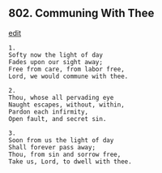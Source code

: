 
## 802.  Communing With Thee
[edit](https://docs.google.com/document/d/1wC%2DPnOR8Qn661Xt02CFW8Ts3alKXwGmA/edit?mode=html)



    1.
    Softy now the light of day
    Fades upon our sight away;
    Free from care, from labor free,
    Lord, we would commune with thee.

    2.
    Thou, whose all pervading eye
    Naught escapes, without, within,
    Pardon each infirmity,
    Open fault, and secret sin.

    3.
    Soon from us the light of day
    Shall forever pass away;
    Thou, from sin and sorrow free,
    Take us, Lord, to dwell with thee.
